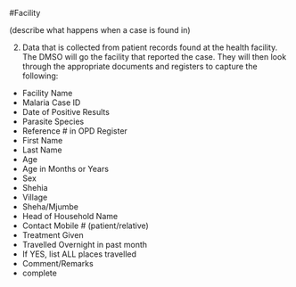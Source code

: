 #Facility

(describe what happens when a case is found in)

  2) Data that is collected from patient records found at the health facility. The DMSO will go the facility that reported the case. They will then look through the appropriate documents and registers to capture the following:

* Facility Name
* Malaria Case ID
* Date of Positive Results
* Parasite Species
* Reference # in OPD Register
* First Name
* Last Name
* Age
* Age in Months or Years
* Sex
* Shehia
* Village
* Sheha/Mjumbe
* Head of Household Name
* Contact Mobile # (patient/relative)
* Treatment Given
* Travelled Overnight in past month
* If YES, list ALL places travelled
* Comment/Remarks
* complete

